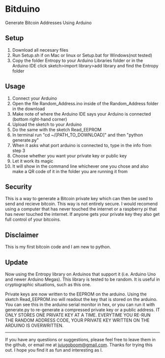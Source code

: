 Bitduino
========

Generate Bitcoin Addresses Using Arduino

Setup
-----
1) Download all necesary files
2) Run Setup.sh if on Mac or linux or Setup.bat for Windows(not tested)
3) Copy the folder Entropy to your Arduino Libraries folder or in the Arduino IDE click sketch>import library>add library and find the Entropy folder

Usage
-----
1) Connect your Arduino
2) Open the file Random_Address.ino inside of the Random_Address folder in the download
3) Make note of where the Arduino IDE says your Arduino is connected (bottom right-hand corner)
4) Upload the sketch to your Arduino
5) Do the same with the sketch Read_EEPROM
6) In terminal run "cd ~/[PATH_TO_DOWNLOAD]" and then  "python generate.py"
7) When it asks what port arduino is connected to, type in the info from step 3
8) Choose whether you want your private key or public key
8) Let it work its magic
9) It will show in the command line whichever one you chose and also make a QR code of it in the folder you are running it from

Security
--------
This is a way to generate a Bitcoin private key which can then be used to send and recieve bitcoin. This way is not entirely secure. I would recomend using a computer that has never touched the internet or a raspberry pi that has never touched the internet. If anyone gets your private key they also get full control of your bitcoins. 

Disclaimer
----------
This is my first bitcoin code and I am new to python.

Update
------
Now using the Entropy library on Arduinos that support it (i.e. Arduino Uno and newer Arduino Megas). This library is tested to be random. It is useful in cryptographic situations, such as this one.

Private keys are now written to the EEPROM on the arduino. Using the sketch Read_EEPROM.ino will readout the key that is stored on the arduino. You can see this in the arduino serial monitor in hex, or you can run it with generate.py to re-generate a compressed private key or a public address. IT ONLY STORES ONE PRIVATE KEY AT A TIME. EVERYTIME YOU RE-RUN THE RANDOM ADDRESS CODE, YOUR PRIVATE KEY WRITTEN ON THE ARDUINO IS OVERWRITTEN.
 
-------------------------------------------------------------------------------------------------------------------

If you have any questions or suggestions, please feel free to leave them in the github, or email me at jujugoboom@gmail.com. Thanks for trying this out. I hope you find it as fun and interesting as I.
